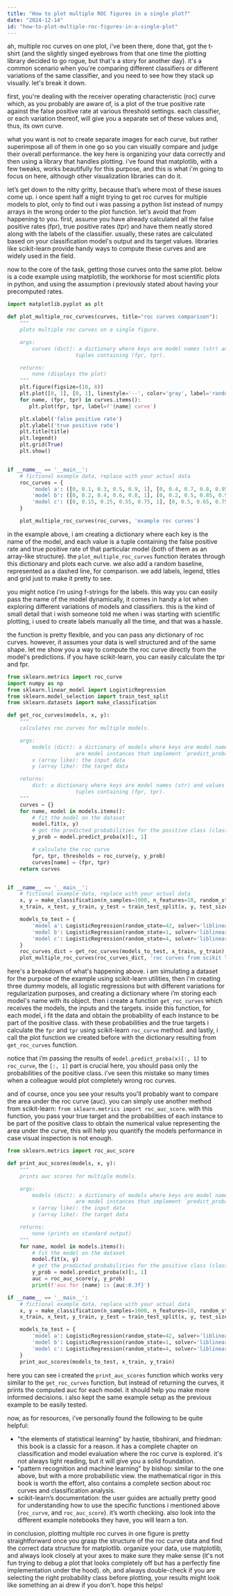 ```yaml
---
title: "How to plot multiple ROC figures in a single plot?"
date: "2024-12-14"
id: "how-to-plot-multiple-roc-figures-in-a-single-plot"
---
```


ah, multiple roc curves on one plot, i've been there, done that, got the t-shirt (and the slightly singed eyebrows from that one time the plotting library decided to go rogue, but that's a story for another day). it's a common scenario when you're comparing different classifiers or different variations of the same classifier, and you need to see how they stack up visually. let's break it down.

first, you're dealing with the receiver operating characteristic (roc) curve which, as you probably are aware of, is a plot of the true positive rate against the false positive rate at various threshold settings. each classifier, or each variation thereof, will give you a separate set of these values and, thus, its own curve.

what you want is not to create separate images for each curve, but rather superimpose all of them in one go so you can visually compare and judge their overall performance. the key here is organizing your data correctly and then using a library that handles plotting. i've found that matplotlib, with a few tweaks, works beautifully for this purpose, and this is what i'm going to focus on here, although other visualization libraries can do it.

let’s get down to the nitty gritty, because that’s where most of these issues come up. i once spent half a night trying to get roc curves for multiple models to plot, only to find out i was passing a python list instead of numpy arrays in the wrong order to the plot function. let's avoid that from happening to you. first, assume you have already calculated all the false positive rates (fpr), true positive rates (tpr) and have them neatly stored along with the labels of the classifier. usually, these rates are calculated based on your classification model's output and its target values. libraries like scikit-learn provide handy ways to compute these curves and are widely used in the field.

now to the core of the task, getting those curves onto the same plot. below is a code example using matplotlib, the workhorse for most scientific plots in python, and using the assumption i previously stated about having your precomputed rates.

```python
import matplotlib.pyplot as plt

def plot_multiple_roc_curves(curves, title="roc curves comparison"):
    """
    plots multiple roc curves on a single figure.

    args:
        curves (dict): a dictionary where keys are model names (str) and values are
                      tuples containing (fpr, tpr).

    returns:
        none (displays the plot)
    """
    plt.figure(figsize=(10, 8))
    plt.plot([0, 1], [0, 1], linestyle='--', color='gray', label='random') # plot random classifier
    for name, (fpr, tpr) in curves.items():
       plt.plot(fpr, tpr, label=f'{name} curve')

    plt.xlabel('false positive rate')
    plt.ylabel('true positive rate')
    plt.title(title)
    plt.legend()
    plt.grid(True)
    plt.show()


if __name__ == '__main__':
    # fictional example data, replace with your actual data
    roc_curves = {
        'model a': ([0, 0.1, 0.3, 0.5, 0.9, 1], [0, 0.4, 0.7, 0.8, 0.95, 1]),
        'model b': ([0, 0.2, 0.4, 0.6, 0.8, 1], [0, 0.2, 0.5, 0.85, 0.97, 1]),
        'model c': ([0, 0.15, 0.25, 0.55, 0.75, 1], [0, 0.5, 0.65, 0.75, 0.99, 1])
    }

    plot_multiple_roc_curves(roc_curves, 'example roc curves')
```

in the example above, i am creating a dictionary where each key is the name of the model, and each value is a tuple containing the false positive rate and true positive rate of that particular model (both of them as an array-like structure). the `plot_multiple_roc_curves` function iterates through this dictionary and plots each curve. we also add a random baseline, represented as a dashed line, for comparison. we add labels, legend, titles and grid just to make it pretty to see.

you might notice i'm using f-strings for the labels. this way you can easily pass the name of the model dynamically, it comes in handy a lot when exploring different variations of models and classifiers. this is the kind of small detail that i wish someone told me when i was starting with scientific plotting, i used to create labels manually all the time, and that was a hassle.

the function is pretty flexible, and you can pass any dictionary of roc curves. however, it assumes your data is well structured and of the same shape. let me show you a way to compute the roc curve directly from the model's predictions. if you have scikit-learn, you can easily calculate the tpr and fpr.

```python
from sklearn.metrics import roc_curve
import numpy as np
from sklearn.linear_model import LogisticRegression
from sklearn.model_selection import train_test_split
from sklearn.datasets import make_classification

def get_roc_curves(models, x, y):
    """
    calculates roc curves for multiple models.

    args:
        models (dict): a dictionary of models where keys are model names (str) and values
                      are model instances that implement `predict_proba`.
        x (array like): the input data
        y (array like): the target data

    returns:
        dict: a dictionary where keys are model names (str) and values are
                      tuples containing (fpr, tpr).
    """
    curves = {}
    for name, model in models.items():
        # fit the model on the dataset
        model.fit(x, y)
        # get the predicted probabilities for the positive class (class 1)
        y_prob = model.predict_proba(x)[:, 1]

        # calculate the roc curve
        fpr, tpr, thresholds = roc_curve(y, y_prob)
        curves[name] = (fpr, tpr)
    return curves


if __name__ == '__main__':
    # fictional example data, replace with your actual data
    x, y = make_classification(n_samples=1000, n_features=10, random_state=42)
    x_train, x_test, y_train, y_test = train_test_split(x, y, test_size=0.2, random_state=42)

    models_to_test = {
        'model a': LogisticRegression(random_state=42, solver='liblinear'),
        'model b': LogisticRegression(random_state=1, solver='liblinear', penalty='l1', C=0.1),
        'model c': LogisticRegression(random_state=4, solver='liblinear', penalty='l2', C=10)
    }
    roc_curves_dict = get_roc_curves(models_to_test, x_train, y_train)
    plot_multiple_roc_curves(roc_curves_dict, 'roc curves from scikit learn')
```

here's a breakdown of what's happening above. i am simulating a dataset for the purpose of the example using scikit-learn utilities, then i'm creating three dummy models, all logistic regressions but with different variations for regularization purposes, and creating a dictionary where i’m storing each model's name with its object.  then i create a function `get_roc_curves` which receives the models, the inputs and the targets. inside this function, for each model, i fit the data and obtain the probability of each instance to be part of the positive class. with these probabilities and the true targets i calculate the `fpr` and `tpr` using scikit-learn `roc_curve` method. and lastly, i call the plot function we created before with the dictionary resulting from `get_roc_curves` function.

notice that i’m passing the results of `model.predict_proba(x)[:, 1]` to `roc_curve`, the `[:, 1]` part is crucial here, you should pass only the probabilities of the positive class. i've seen this mistake so many times when a colleague would plot completely wrong roc curves.

and of course, once you see your results you'll probably want to compare the area under the roc curve (auc). you can simply use another method from scikit-learn: `from sklearn.metrics import roc_auc_score`. with this function, you pass your true target and the probabilities of each instance to be part of the positive class to obtain the numerical value representing the area under the curve, this will help you quantify the models performance in case visual inspection is not enough.

```python
from sklearn.metrics import roc_auc_score

def print_auc_scores(models, x, y):
    """
    prints auc scores for multiple models.

    args:
        models (dict): a dictionary of models where keys are model names (str) and values
                      are model instances that implement `predict_proba`.
        x (array like): the input data
        y (array like): the target data

    returns:
        none (prints on standard output)
    """
    for name, model in models.items():
        # fit the model on the dataset
        model.fit(x, y)
        # get the predicted probabilities for the positive class (class 1)
        y_prob = model.predict_proba(x)[:, 1]
        auc = roc_auc_score(y, y_prob)
        print(f'auc for {name} is {auc:0.3f}')

if __name__ == '__main__':
    # fictional example data, replace with your actual data
    x, y = make_classification(n_samples=1000, n_features=10, random_state=42)
    x_train, x_test, y_train, y_test = train_test_split(x, y, test_size=0.2, random_state=42)

    models_to_test = {
        'model a': LogisticRegression(random_state=42, solver='liblinear'),
        'model b': LogisticRegression(random_state=1, solver='liblinear', penalty='l1', C=0.1),
        'model c': LogisticRegression(random_state=4, solver='liblinear', penalty='l2', C=10)
    }
    print_auc_scores(models_to_test, x_train, y_train)
```
here you can see i created the `print_auc_scores` function which works very similar to the `get_roc_curves` function, but instead of returning the curves, it prints the computed auc for each model. it should help you make more informed decisions. i also kept the same example setup as the previous example to be easily tested.

now, as for resources, i’ve personally found the following to be quite helpful:

*   "the elements of statistical learning" by hastie, tibshirani, and friedman: this book is a classic for a reason. it has a complete chapter on classification and model evaluation where the roc curve is explored. it's not always light reading, but it will give you a solid foundation.
*   "pattern recognition and machine learning" by bishop: similar to the one above, but with a more probabilistic view. the mathematical rigor in this book is worth the effort, also contains a complete section about roc curves and classification analysis.
*   scikit-learn’s documentation: the user guides are actually pretty good for understanding how to use the specific functions i mentioned above (`roc_curve`, and `roc_auc_score`). it’s worth checking. also look into the different example notebooks they have, you will learn a ton.

in conclusion, plotting multiple roc curves in one figure is pretty straightforward once you grasp the structure of the roc curve data and find the correct data structure for matplotlib. organize your data, use matplotlib, and always look closely at your axes to make sure they make sense (it's not fun trying to debug a plot that looks completely off but has a perfectly fine implementation under the hood). oh, and always double-check if you are selecting the right probability class before plotting, your results might look like something an ai drew if you don't. hope this helps!
